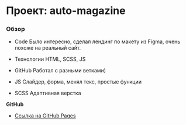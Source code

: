# Проект: auto-magazine

### Обзор
* Code
Было интересно, сделал лендинг по макету из Figma, очень похоже на реальный сайт.

* Технологии
HTML, SCSS, JS

* GitHub
Работал с разными ветками)

* JS
Слайдер, форма, менял текс, простые функции

* SCSS
Адаптивная верстка

**GitHub**

* [Ссылка на GitHub Pages](https://rusflipz.github.io/auto-magazine/)



